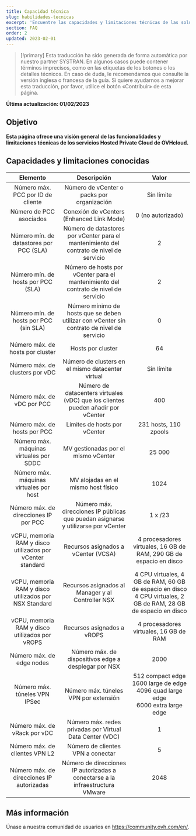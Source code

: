 ```yaml
---
title: Capacidad técnica
slug: habilidades-tecnicas
excerpt: 'Encuentre las capacidades y limitaciones técnicas de las soluciones Hosted Private Cloud que ofrece OVHcloud'
section: FAQ
order: 2
updated: 2023-02-01
---
```


> [!primary]
> Esta traducción ha sido generada de forma automática por nuestro partner SYSTRAN. En algunos casos puede contener términos imprecisos, como en las etiquetas de los botones o los detalles técnicos. En caso de duda, le recomendamos que consulte la versión inglesa o francesa de la guía. Si quiere ayudarnos a mejorar esta traducción, por favor, utilice el botón «Contribuir» de esta página.
>

**Última actualización: 01/02/2023**

## Objetivo

**Esta página ofrece una visión general de las funcionalidades y limitaciones técnicas de los servicios Hosted Private Cloud de OVHcloud.**

## Capacidades y limitaciones conocidas

| Elemento | Descripción | Valor |
|:-----:|:-----:|:----------:|
| Número máx. PCC por ID de cliente | Número de vCenter o packs por organización | Sin límite |
| Número de PCC asociados | Conexión de vCenters (Enhanced Link Mode) | 0 (no autorizado) |
| Número mín. de datastores por PCC (SLA) | Número de datastores por vCenter para el mantenimiento del contrato de nivel de servicio | 2 |
| Número mín. de hosts por PCC (SLA) | Número de hosts por vCenter para el mantenimiento del contrato de nivel de servicio | 2 |
| Número mín. de hosts por PCC (sin SLA) | Número mínimo de hosts que se deben utilizar con vCenter sin contrato de nivel de servicio | 0 |
| Número máx. de hosts por cluster | Hosts por cluster | 64 |
| Número máx. de clusters por vDC | Número de clusters en el mismo datacenter virtual | Sin límite |
| Número máx. de vDC por PCC | Número de datacenters virtuales (vDC) que los clientes pueden añadir por vCenter | 400 |
| Número máx. de hosts por PCC | Límites de hosts por vCenter | 231 hosts, 110 zpools |
| Número máx. máquinas virtuales por SDDC | MV gestionadas por el mismo vCenter | 25 000 |
| Número máx. máquinas virtuales por host | MV alojadas en el mismo host físico | 1024 |
| Número máx. de direcciones IP por PCC | Número máx. direcciones IP públicas que puedan asignarse y utilizarse por vCenter | 1 x /23 |
| vCPU, memoria RAM y disco utilizados por vCenter standard | Recursos asignados a vCenter (VCSA) | 4 procesadores virtuales, 16 GB de RAM, 290 GB de espacio en disco |
| vCPU, memoria RAM y disco utilizados por NSX Standard | Recursos asignados al Manager y al Controller NSX | 4 CPU virtuales, 4 GB de RAM, 60 GB de espacio en disco<br>4 CPU virtuales, 2 GB de RAM, 28 GB de espacio en disco |
| vCPU, memoria RAM y disco utilizados por vROPS | Recursos asignados a vROPS | 4 procesadores virtuales, 16 GB de RAM |
| Número máx. de edge nodes | Número máx. de dispositivos edge a desplegar por NSX | 2000 |
| Número máx. túneles VPN IPSec | Número máx. túneles VPN por extensión | 512 compact edge<br>1600 large de edge<br>4096 quad large edge<br>6000 extra large edge |
| Número máx. de vRack por vDC | Número máx. redes privadas por Virtual Data Center (VDC) | 1 |
| Número máx. de clientes VPN L2 | Número de clientes VPN a conectar | 5 |
| Número máx. de direcciones IP autorizadas | Número de direcciones IP autorizadas a conectarse a la infraestructura VMware | 2048 |

## Más información

Únase a nuestra comunidad de usuarios en <https://community.ovh.com/en/>.

